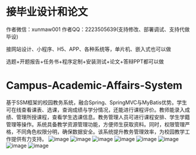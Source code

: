 # 接毕业设计和论文
作者微信：xunmaw001  作者QQ：2223505639(支持修改、部署调试、支持代做毕设)

接网站设计、小程序、H5、APP、各种系统等，单片机、嵌入式也可以做

选题+开题报告+任务书+程序定制+安装测试+论文+答辩PPT都可以做
# Campus-Academic-Affairs-System
基于SSM框架的校园教务系统，融合Spring、SpringMVC与MyBatis优势。学生可在线查看课表、选课，查询成绩与学分情况，还能进行课程评价。教师能录入成绩、管理所授课程，查看学生选课信息。教务管理人员可进行课程安排、学生学籍管理等操作。系统具备教学资源管理功能，方便师生获取资料。同时，权限管理严格，不同角色权限分明，确保数据安全。该系统提升教务管理效率，为校园教学工作提供有力支持。
![image](https://github.com/user-attachments/assets/6e686e84-b867-49b9-8aee-da842aa0415d)
![image](https://github.com/user-attachments/assets/a86db272-0fc4-4457-9b9c-cb9b091cc691)
![image](https://github.com/user-attachments/assets/092cf701-a168-4f1c-b6a5-e9dc31531fd5)
![image](https://github.com/user-attachments/assets/e65a550f-2a31-45fd-91bd-f9d8f0b4bd5d)
![image](https://github.com/user-attachments/assets/d4e8779e-ee48-41c8-9490-c7a6dde13478)
![image](https://github.com/user-attachments/assets/ba6312ea-65ea-42e9-9d22-065107062e7e)
![image](https://github.com/user-attachments/assets/9b8c56e8-4f8f-4718-8182-8e9a08667024)
![image](https://github.com/user-attachments/assets/c4217a9e-ec05-44ab-96ec-f40f0a61f294)
